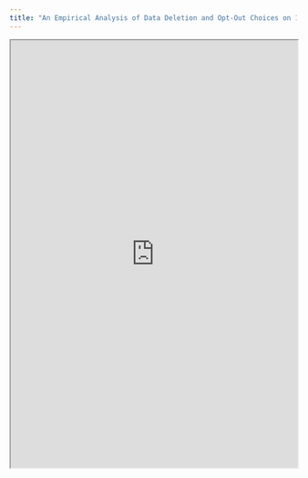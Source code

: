 ```yaml
---
title: "An Empirical Analysis of Data Deletion and Opt-Out Choices on 150 Websites"
---
```



<iframe height="750" width="100%" src="https://ewelton.github.io/ktest/wiki.html#An%20Empirical%20Analysis%20of%20Data%20Deletion%20and%20Opt-Out%20Choices%20on%20150%20Websites"></iframe>
